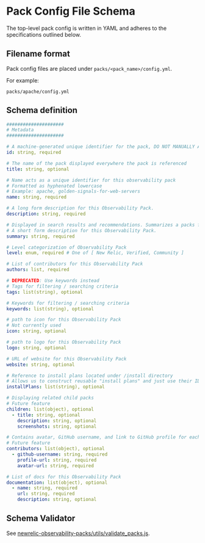 # Pack Config File Schema

The top-level pack config is written in YAML and adheres to the specifications outlined below.

## Filename format

Pack config files are placed under `packs/<pack_name>/config.yml`.

For example:

`packs/apache/config.yml`

## Schema definition

```yaml
#####################
# Metadata
#####################

# A machine-generated unique identifier for the pack, DO NOT MANUALLY ADJUST 
id: string, required

# The name of the pack displayed everywhere the pack is referenced
title: string, optional

# Name acts as a unique identifier for this observability pack
# Formatted as hyphenated lowercase
# Example: apache, golden-signals-for-web-servers
name: string, required

# A long form description for this Observability Pack.
description: string, required

# Displayed in search results and recommendations. Summarizes a packs functionality.
# A short form description for this Observability Pack.
summary: string, required

# Level categorization of Observability Pack
level: enum, required # One of [ New Relic, Verified, Community ]

# List of contributors for this Observability Pack
authors: list, required

# DEPRECATED: Use keywords instead
# Tags for filtering / searching criteria
tags: list(string), optional

# Keywords for filtering / searching criteria
keywords: list(string), optional

# path to icon for this Observability Pack
# Not currently used
icon: string, optional

# path to logo for this Observability Pack
logo: string, optional

# URL of website for this Observability Pack
website: string, optional

# Reference to install plans located under /install directory
# Allows us to construct reusable "install plans" and just use their ID in the quickstart config
installPlans: list(string), optional

# Displaying related child packs
# Future feature
children: list(object), optional
  - title: string, optional
    description: string, optional
    screenshots: string, optional

# Contains avatar, GitHub username, and link to GitHub profile for each contributor
# Future feature
contributors: list(object), optional
  - github-username: string, required
    profile-url: string, required
    avatar-url: string, required

# List of docs for this Observability Pack
documentation: list(object), optional
  - name: string, required
    url: string, required
    description: string, optional

```

## Schema Validator

See [newrelic-observability-packs/utils/validate_packs.js](../utils/validate_packs.js).
